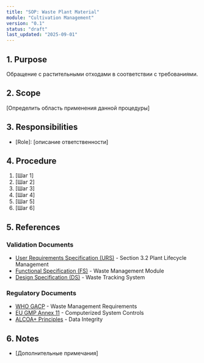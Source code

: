 ```yaml
---
title: "SOP: Waste Plant Material"
module: "Cultivation Management"
version: "0.1"
status: "draft"
last_updated: "2025-09-01"
---
```


## 1. Purpose

Обращение с растительными отходами в соответствии с требованиями.

## 2. Scope

[Определить область применения данной процедуры]

## 3. Responsibilities

- [Role]: [описание ответственности]

## 4. Procedure

1. [Шаг 1]
2. [Шаг 2]
3. [Шаг 3]
4. [Шаг 4]
5. [Шаг 5]
6. [Шаг 6]

## 5. References

### Validation Documents

- [User Requirements Specification (URS)](../validation/URS.md) - Section 3.2 Plant Lifecycle Management
- [Functional Specification (FS)](../validation/FS.md) - Waste Management Module
- [Design Specification (DS)](../validation/DS.md) - Waste Tracking System

### Regulatory Documents

- [WHO GACP](../compliance/WHO_GACP.md) - Waste Management Requirements
- [EU GMP Annex 11](../compliance/EU_GMP_Annex11.md) - Computerized System Controls
- [ALCOA+ Principles](../compliance/ALCOA+.md) - Data Integrity

## 6. Notes

- [Дополнительные примечания]
